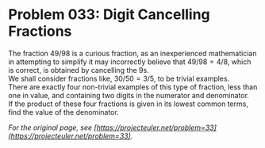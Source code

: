 # Problem 033: Digit Cancelling Fractions
  
The fraction $49/98$ is a curious fraction, as an inexperienced mathematician in attempting to simplify it may incorrectly believe that $49/98 = 4/8$, which is correct, is obtained by cancelling the $9$s.  
We shall consider fractions like, $30/50 = 3/5$, to be trivial examples.  
There are exactly four non-trivial examples of this type of fraction, less than one in value, and containing two digits in the numerator and denominator.  
If the product of these four fractions is given in its lowest common terms, find the value of the denominator.  

*For the original page, see [https://projecteuler.net/problem=33](https://projecteuler.net/problem=33).*
